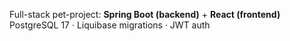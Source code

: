 Full-stack pet-project: **Spring Boot (backend)** + **React (frontend)**  
PostgreSQL 17 · Liquibase migrations · JWT auth